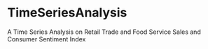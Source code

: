 # TimeSeriesAnalysis
A Time Series Analysis on Retail Trade and Food Service Sales and Consumer Sentiment Index
